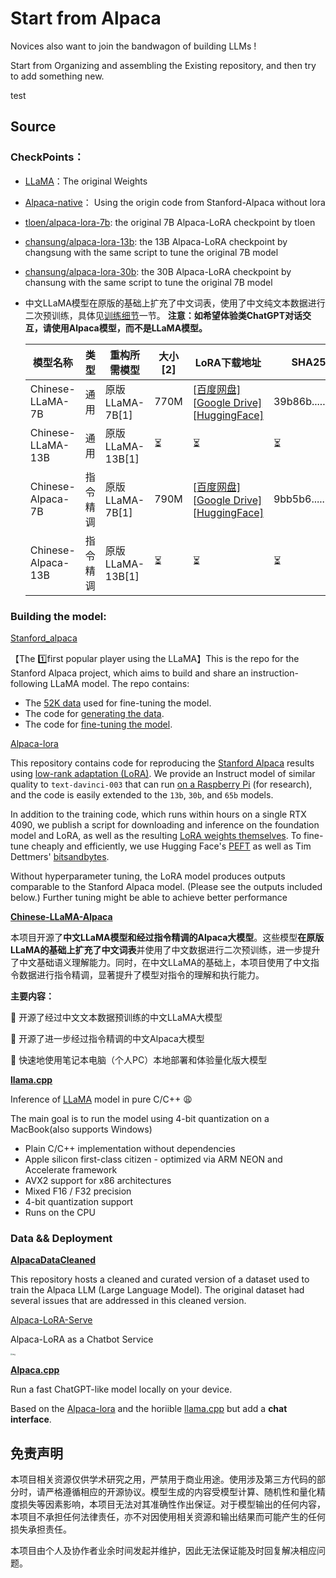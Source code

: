 # Start from Alpaca

Novices also want to join the bandwagon of building LLMs !

Start from Organizing and assembling the Existing repository, and then try to add something new. 

test


## Source

### CheckPoints：

- [LLaMA](https://huggingface.co/decapoda-research)：The original Weights

- [Alpaca-native](https://huggingface.co/chavinlo/alpaca-native)： Using the origin code from  Stanford-Alpaca without lora

- [tloen/alpaca-lora-7b](https://huggingface.co/tloen/alpaca-lora-7b): the original 7B Alpaca-LoRA checkpoint by tloen

- [chansung/alpaca-lora-13b](https://huggingface.co/chansung/alpaca-lora-13b): the 13B Alpaca-LoRA checkpoint by changsung with the same script to tune the original 7B model

- [chansung/alpaca-lora-30b](https://huggingface.co/chansung/alpaca-lora-30b): the 30B Alpaca-LoRA checkpoint by chansung with the same script to tune the original 7B model

- 中文LLaMA模型在原版的基础上扩充了中文词表，使用了中文纯文本数据进行二次预训练，具体见[训练细节](https://github.com/ymcui/Chinese-LLaMA-Alpaca#训练细节)一节。
  **注意：如希望体验类ChatGPT对话交互，请使用Alpaca模型，而不是LLaMA模型。**

  | 模型名称           | 类型     | 重构所需模型     | 大小[2] | LoRA下载地址                                                 | SHA256[3]          |
  | ------------------ | -------- | ---------------- | ------- | ------------------------------------------------------------ | ------------------ |
  | Chinese-LLaMA-7B   | 通用     | 原版LLaMA-7B[1]  | 770M    | [[百度网盘\]](https://pan.baidu.com/s/1oORTdpr2TvlkxjpyWtb5Sw?pwd=33hb) [[Google Drive\]](https://drive.google.com/file/d/1iQp9T-BHjBjIrFWXq_kIm_cyNmpvv5WN/view?usp=sharing) [[HuggingFace\]](https://huggingface.co/ziqingyang/chinese-llama-lora-7b) | 39b86b......fe0e60 |
  | Chinese-LLaMA-13B  | 通用     | 原版LLaMA-13B[1] | ⏳       | ⏳                                                            | ⏳                  |
  | Chinese-Alpaca-7B  | 指令精调 | 原版LLaMA-7B[1]  | 790M    | [[百度网盘\]](https://pan.baidu.com/s/1xV1UXjh1EPrPtXg6WyG7XQ?pwd=923e) [[Google Drive\]](https://drive.google.com/file/d/1JvFhBpekYiueWiUL3AF1TtaWDb3clY5D/view?usp=sharing) [[HuggingFace\]](https://huggingface.co/ziqingyang/chinese-alpaca-lora-7b) | 9bb5b6......ce2d87 |
  | Chinese-Alpaca-13B | 指令精调 | 原版LLaMA-13B[1] | ⏳       | ⏳                                                            | ⏳                  |



### Building the model:

[Stanford_alpaca](https://github.com/tatsu-lab/stanford_alpaca)

【The :one:first popular player using the LLaMA】This is the repo for the Stanford Alpaca project, which aims to build and share an instruction-following LLaMA model. The repo contains:

- The [52K data](https://github.com/tatsu-lab/stanford_alpaca#data-release) used for fine-tuning the model.
- The code for [generating the data](https://github.com/tatsu-lab/stanford_alpaca#data-generation-process).
- The code for [fine-tuning the model](https://github.com/tatsu-lab/stanford_alpaca#fine-tuning).



[Alpaca-lora](https://github.com/tloen/alpaca-lora)

This repository contains code for reproducing the [Stanford Alpaca](https://github.com/tatsu-lab/stanford_alpaca) results using [low-rank adaptation (LoRA)](https://arxiv.org/pdf/2106.09685.pdf). We provide an Instruct model of similar quality to `text-davinci-003` that can run [on a Raspberry Pi](https://twitter.com/miolini/status/1634982361757790209) (for research), and the code is easily extended to the `13b`, `30b`, and `65b` models.

In addition to the training code, which runs within hours on a single RTX 4090, we publish a script for downloading and inference on the foundation model and LoRA, as well as the resulting [LoRA weights themselves](https://huggingface.co/tloen/alpaca-lora-7b/tree/main). To fine-tune cheaply and efficiently, we use Hugging Face's [PEFT](https://github.com/huggingface/peft) as well as Tim Dettmers' [bitsandbytes](https://github.com/TimDettmers/bitsandbytes).

Without hyperparameter tuning, the LoRA model produces outputs comparable to the Stanford Alpaca model. (Please see the outputs included below.) Further tuning might be able to achieve better performance



**[Chinese-LLaMA-Alpaca](https://github.com/ymcui/Chinese-LLaMA-Alpaca)**

本项目开源了**中文LLaMA模型和经过指令精调的Alpaca大模型**。这些模型**在原版LLaMA的基础上扩充了中文词表**并使用了中文数据进行二次预训练，进一步提升了中文基础语义理解能力。同时，在中文LLaMA的基础上，本项目使用了中文指令数据进行指令精调，显著提升了模型对指令的理解和执行能力。

**主要内容：**

🚀 开源了经过中文文本数据预训练的中文LLaMA大模型

🚀 开源了进一步经过指令精调的中文Alpaca大模型

🚀 快速地使用笔记本电脑（个人PC）本地部署和体验量化版大模型



**[llama.cpp](https://github.com/ggerganov/llama.cpp)**

Inference of [LLaMA](https://arxiv.org/abs/2302.13971) model in pure C/C++ :weary:

The main goal is to run the model using 4-bit quantization on a MacBook(also supports Windows)

- Plain C/C++ implementation without dependencies
- Apple silicon first-class citizen - optimized via ARM NEON and Accelerate framework
- AVX2 support for x86 architectures
- Mixed F16 / F32 precision
- 4-bit quantization support
- Runs on the CPU



###  Data && Deployment

**[AlpacaDataCleaned](https://github.com/gururise/AlpacaDataCleaned)**

This repository hosts a cleaned and curated version of a dataset used to train the Alpaca LLM (Large Language Model). The original dataset had several issues that are addressed in this cleaned version.



[Alpaca-LoRA-Serve](https://github.com/deep-diver/Alpaca-LoRA-Serve)

Alpaca-LoRA as a Chatbot Service

<img src="https://cdn.jsdelivr.net/gh/Darren-greenhand/Darren-greenhand-image@main/img/202304011729858.png" alt="img" style="zoom: 19%;" />



**[Alpaca.cpp](https://github.com/antimatter15/alpaca.cpp)**

Run a fast ChatGPT-like model locally on your device.

Based on the [Alpaca-lora](https://github.com/tloen/alpaca-lora) and the horiible [llama.cpp](https://github.com/ggerganov/llama.cpp) but  add a **chat interface**.





## 免责声明

本项目相关资源仅供学术研究之用，严禁用于商业用途。使用涉及第三方代码的部分时，请严格遵循相应的开源协议。模型生成的内容受模型计算、随机性和量化精度损失等因素影响，本项目无法对其准确性作出保证。对于模型输出的任何内容，本项目不承担任何法律责任，亦不对因使用相关资源和输出结果而可能产生的任何损失承担责任。

本项目由个人及协作者业余时间发起并维护，因此无法保证能及时回复解决相应问题。

